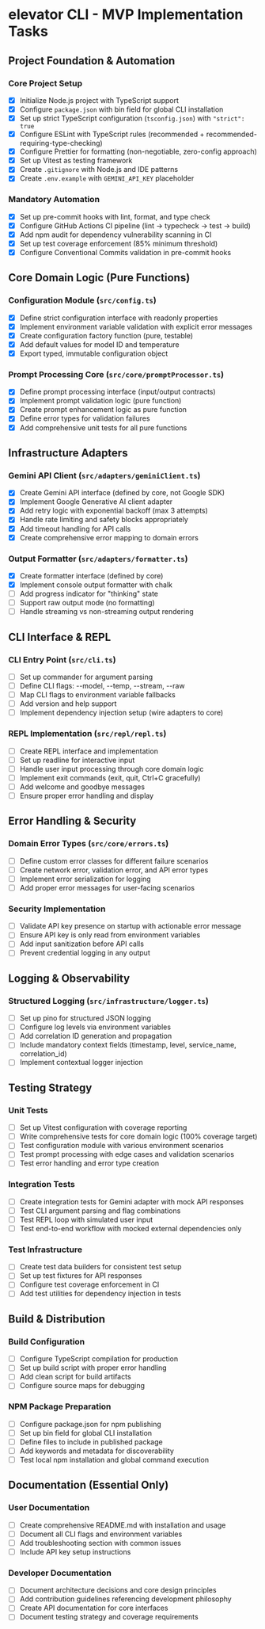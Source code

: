 # elevator CLI - MVP Implementation Tasks

## Project Foundation & Automation

### Core Project Setup

- [x] Initialize Node.js project with TypeScript support
- [x] Configure `package.json` with bin field for global CLI installation
- [x] Set up strict TypeScript configuration (`tsconfig.json`) with `"strict": true`
- [x] Configure ESLint with TypeScript rules (recommended + recommended-requiring-type-checking)
- [x] Configure Prettier for formatting (non-negotiable, zero-config approach)
- [x] Set up Vitest as testing framework
- [x] Create `.gitignore` with Node.js and IDE patterns
- [x] Create `.env.example` with `GEMINI_API_KEY` placeholder

### Mandatory Automation

- [x] Set up pre-commit hooks with lint, format, and type check
- [x] Configure GitHub Actions CI pipeline (lint → typecheck → test → build)
- [x] Add npm audit for dependency vulnerability scanning in CI
- [x] Set up test coverage enforcement (85% minimum threshold)
- [x] Configure Conventional Commits validation in pre-commit hooks

## Core Domain Logic (Pure Functions)

### Configuration Module (`src/config.ts`)

- [x] Define strict configuration interface with readonly properties
- [x] Implement environment variable validation with explicit error messages
- [x] Create configuration factory function (pure, testable)
- [x] Add default values for model ID and temperature
- [x] Export typed, immutable configuration object

### Prompt Processing Core (`src/core/promptProcessor.ts`)

- [x] Define prompt processing interface (input/output contracts)
- [x] Implement prompt validation logic (pure function)
- [x] Create prompt enhancement logic as pure function
- [x] Define error types for validation failures
- [x] Add comprehensive unit tests for all pure functions

## Infrastructure Adapters

### Gemini API Client (`src/adapters/geminiClient.ts`)

- [x] Create Gemini API interface (defined by core, not Google SDK)
- [x] Implement Google Generative AI client adapter
- [x] Add retry logic with exponential backoff (max 3 attempts)
- [x] Handle rate limiting and safety blocks appropriately
- [x] Add timeout handling for API calls
- [x] Create comprehensive error mapping to domain errors

### Output Formatter (`src/adapters/formatter.ts`)

- [x] Create formatter interface (defined by core)
- [x] Implement console output formatter with chalk
- [ ] Add progress indicator for "thinking" state
- [ ] Support raw output mode (no formatting)
- [ ] Handle streaming vs non-streaming output rendering

## CLI Interface & REPL

### CLI Entry Point (`src/cli.ts`)

- [ ] Set up commander for argument parsing
- [ ] Define CLI flags: --model, --temp, --stream, --raw
- [ ] Map CLI flags to environment variable fallbacks
- [ ] Add version and help support
- [ ] Implement dependency injection setup (wire adapters to core)

### REPL Implementation (`src/repl/repl.ts`)

- [ ] Create REPL interface and implementation
- [ ] Set up readline for interactive input
- [ ] Handle user input processing through core domain logic
- [ ] Implement exit commands (exit, quit, Ctrl+C gracefully)
- [ ] Add welcome and goodbye messages
- [ ] Ensure proper error handling and display

## Error Handling & Security

### Domain Error Types (`src/core/errors.ts`)

- [ ] Define custom error classes for different failure scenarios
- [ ] Create network error, validation error, and API error types
- [ ] Implement error serialization for logging
- [ ] Add proper error messages for user-facing scenarios

### Security Implementation

- [ ] Validate API key presence on startup with actionable error message
- [ ] Ensure API key is only read from environment variables
- [ ] Add input sanitization before API calls
- [ ] Prevent credential logging in any output

## Logging & Observability

### Structured Logging (`src/infrastructure/logger.ts`)

- [ ] Set up pino for structured JSON logging
- [ ] Configure log levels via environment variables
- [ ] Add correlation ID generation and propagation
- [ ] Include mandatory context fields (timestamp, level, service_name, correlation_id)
- [ ] Implement contextual logger injection

## Testing Strategy

### Unit Tests

- [ ] Set up Vitest configuration with coverage reporting
- [ ] Write comprehensive tests for core domain logic (100% coverage target)
- [ ] Test configuration module with various environment scenarios
- [ ] Test prompt processing with edge cases and validation scenarios
- [ ] Test error handling and error type creation

### Integration Tests

- [ ] Create integration tests for Gemini adapter with mock API responses
- [ ] Test CLI argument parsing and flag combinations
- [ ] Test REPL loop with simulated user input
- [ ] Test end-to-end workflow with mocked external dependencies only

### Test Infrastructure

- [ ] Create test data builders for consistent test setup
- [ ] Set up test fixtures for API responses
- [ ] Configure test coverage enforcement in CI
- [ ] Add test utilities for dependency injection in tests

## Build & Distribution

### Build Configuration

- [ ] Configure TypeScript compilation for production
- [ ] Set up build script with proper error handling
- [ ] Add clean script for build artifacts
- [ ] Configure source maps for debugging

### NPM Package Preparation

- [ ] Configure package.json for npm publishing
- [ ] Set up bin field for global CLI installation
- [ ] Define files to include in published package
- [ ] Add keywords and metadata for discoverability
- [ ] Test local npm installation and global command execution

## Documentation (Essential Only)

### User Documentation

- [ ] Create comprehensive README.md with installation and usage
- [ ] Document all CLI flags and environment variables
- [ ] Add troubleshooting section with common issues
- [ ] Include API key setup instructions

### Developer Documentation

- [ ] Document architecture decisions and core design principles
- [ ] Add contribution guidelines referencing development philosophy
- [ ] Create API documentation for core interfaces
- [ ] Document testing strategy and coverage requirements
